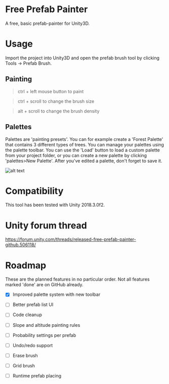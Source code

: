 
# Free Prefab Painter
A free, basic prefab-painter for Unity3D.

# Usage

Import the project into Unity3D and open the prefab brush tool by clicking Tools -> Prefab Brush.

## Painting

> ctrl + left mouse button to paint

> ctrl + scroll to change the brush size

> alt + scroll to change the brush density


## Palettes

Palettes are 'painting presets'. You can for example create a 'Forest Palette' that contains 3 different types of trees.
You can manage your palettes using the palette toolbar. You can use the 'Load' button to load a custom palette from your project folder, or you can create a new palette by clicking 'palettes>New Palette'. After you've edited a palette, don't forget to save it.

![alt text](https://i.imgur.com/J9CQ67F.png)

# Compatibility
This tool has been tested with Unity 2018.3.0f2.

# Unity forum thread
https://forum.unity.com/threads/released-free-prefab-painter-github.506118/

# Roadmap
These are the planned features in no particular order. Not all features marked 'done' are on GitHub already.

- [X] Improved palette system with new toolbar
- [ ] Better prefab list UI
- [ ] Code cleanup
- [ ] Slope and altitude painting rules
- [ ] Probability settings per prefab
- [ ] Undo/redo support
- [ ] Erase brush
- [ ] Grid brush
- [ ] Runtime prefab placing

